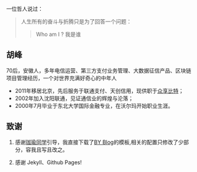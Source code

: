 一位哲人说过：
> 人生所有的奋斗与折腾只是为了回答一个问题：
 >> Who am I ? 我是谁

## 胡峰
70后，安徽人，多年电信运营、第三方支付业务管理、大数据征信产品、区块链项目管理经历，一个对世界充满好奇心的中年人
- 2011年移居北京，先后服务于联通支付、天创信用，现供职于[众享比特](www.peersafe.com)；
- 2002年加入沈阳联通，见证通信业的辉煌与沦落；
- 2000年7月毕业于东北大学国际金融专业，在沃尔玛开始职业生涯。

## 致谢

1. 感谢[珈瑜同学](https://kkjiayu.github.io/)引导，我直接下载了[BY Blog](https://github.com/qiubaiying)的模板,相关的配置只修改了少部分，容我且写且改之。

2. 感谢 Jekyll、Github Pages!



